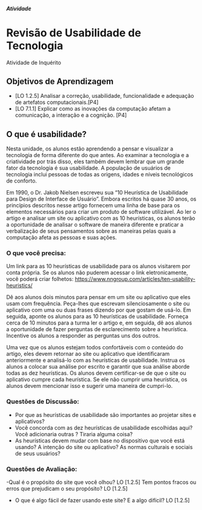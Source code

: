 ﻿##### Atividade
# Revisão de Usabilidade de Tecnologia
Atividade de Inquérito

## Objetivos de Aprendizagem
- [LO 1.2.5] Analisar a correção, usabilidade, funcionalidade e adequação de artefatos computacionais.[P4]
- [LO 7.1.1] Explicar como as inovações da computação afetam a comunicação, a interação e a cognição. [P4]


## O que é usabilidade?

Nesta unidade, os alunos estão aprendendo a pensar e visualizar a tecnologia de forma diferente do que antes. Ao examinar a tecnologia e a criatividade por trás disso, eles também devem lembrar que um grande fator da tecnologia é sua usabilidade. A população de usuários de tecnologia inclui pessoas de todas as origens, idades e níveis tecnológicos de conforto.

Em 1990, o Dr. Jakob Nielsen escreveu sua “10 Heurística de Usabilidade para Design de Interface de Usuário”. Embora escritos há quase 30 anos, os princípios descritos nesse artigo fornecem uma linha de base para os elementos necessários para criar um produto de software utilizável. Ao ler o artigo e analisar um site ou aplicativo com as 10 heurísticas, os alunos terão a oportunidade de analisar o software de maneira diferente e praticar a verbalização de seus pensamentos sobre as maneiras pelas quais a computação afeta as pessoas e suas ações.

### O que você precisa:
Um link para as 10 heurísticas de usabilidade para os alunos visitarem por conta própria. Se os alunos não puderem acessar o link eletronicamente, você poderá criar folhetos: https://www.nngroup.com/articles/ten-usability-heuristics/


Dê aos alunos dois minutos para pensar em um site ou aplicativo que eles usam com frequência. Peça-lhes que escrevam silenciosamente o site ou aplicativo com uma ou duas frases dizendo por que gostam de usá-lo. Em seguida, aponte os alunos para as 10 heurísticas de usabilidade. Forneça cerca de 10 minutos para a turma ler o artigo e, em seguida, dê aos alunos a oportunidade de fazer perguntas de esclarecimento sobre a heurística. Incentive os alunos a responder as perguntas uns dos outros.

Uma vez que os alunos estejam todos confortáveis com o conteúdo do artigo, eles devem retornar ao site ou aplicativo que identificaram anteriormente e analisá-lo com as heurísticas de usabilidade. Instrua os alunos a colocar sua análise por escrito e garantir que sua análise aborde todas as dez heurísticas. Os alunos devem certificar-se de que o site ou aplicativo cumpre cada heurística. Se ele não cumprir uma heurística, os alunos devem mencionar isso e sugerir uma maneira de cumpri-lo.

### Questões de Discussão:
- Por que as heurísticas de usabilidade são importantes ao projetar sites e aplicativos?
- Você concorda com as dez heurísticas de usabilidade escolhidas aqui? Você adicionaria outras ? Tiraria alguma coisa?
- As heurísticas devem mudar com base no dispositivo que você está usando? A intenção do site ou aplicativo? As normas culturais e sociais de seus usuários?

### Questões de Avaliação:
-Qual é o propósito do site que você olhou? LO [1.2.5]
Tem pontos fracos ou erros que prejudicam o seu propósito? LO [1.2.5]
- O que é algo fácil de fazer usando este site? E a algo difícil? LO [1.2.5]
